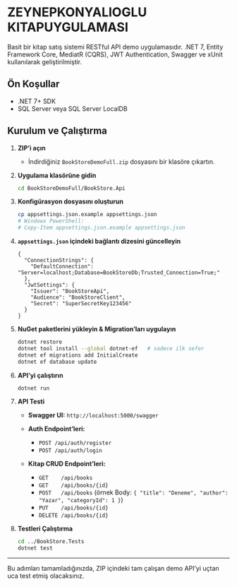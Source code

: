 # ZEYNEPKONYALIOGLU KITAPUYGULAMASI

Basit bir kitap satış sistemi RESTful API demo uygulamasıdır. .NET 7, Entity Framework Core, MediatR (CQRS), JWT Authentication, Swagger ve xUnit kullanılarak geliştirilmiştir.

## Ön Koşullar

* .NET 7+ SDK
* SQL Server veya SQL Server LocalDB

## Kurulum ve Çalıştırma

1. **ZIP’i açın**

   * İndirdiğiniz `BookStoreDemoFull.zip` dosyasını bir klasöre çıkartın.

2. **Uygulama klasörüne gidin**

   ```bash
   cd BookStoreDemoFull/BookStore.Api
   ```

3. **Konfigürasyon dosyasını oluşturun**

   ```bash
   cp appsettings.json.example appsettings.json
   # Windows PowerShell:
   # Copy-Item appsettings.json.example appsettings.json
   ```

4. **`appsettings.json` içindeki bağlantı dizesini güncelleyin**

   ```jsonc
   {
     "ConnectionStrings": {
       "DefaultConnection": "Server=localhost;Database=BookStoreDb;Trusted_Connection=True;"
     },
     "JwtSettings": {
       "Issuer": "BookStoreApi",
       "Audience": "BookStoreClient",
       "Secret": "SuperSecretKey123456"
     }
   }
   ```

5. **NuGet paketlerini yükleyin & Migration’ları uygulayın**

   ```bash
   dotnet restore
   dotnet tool install --global dotnet-ef   # sadece ilk sefer
   dotnet ef migrations add InitialCreate
   dotnet ef database update
   ```

6. **API’yi çalıştırın**

   ```bash
   dotnet run
   ```

7. **API Testi**

   * **Swagger UI:** `http://localhost:5000/swagger`
   * **Auth Endpoint’leri:**

     * `POST /api/auth/register`
     * `POST /api/auth/login`
   * **Kitap CRUD Endpoint’leri:**

     * `GET    /api/books`
     * `GET    /api/books/{id}`
     * `POST   /api/books`  (örnek Body: `{ "title": "Deneme", "author": "Yazar", "categoryId": 1 }`)
     * `PUT    /api/books/{id}`
     * `DELETE /api/books/{id}`

8. **Testleri Çalıştırma**

   ```bash
   cd ../BookStore.Tests
   dotnet test
   ```

---

Bu adımları tamamladığınızda, ZIP içindeki tam çalışan demo API’yi uçtan uca test etmiş olacaksınız.
